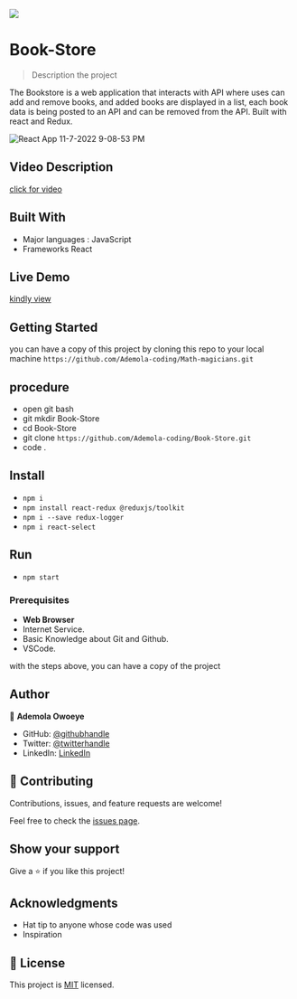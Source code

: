 ![](https://img.shields.io/badge/Microverse-blueviolet)

# Book-Store

> Description the project

The Bookstore is a web application that interacts with API where uses can add and remove books, and added books are displayed in a list, each book data is being posted to an API and can be removed from the API. Built with react and Redux.

![React App 11-7-2022 9-08-53 PM](https://user-images.githubusercontent.com/96092850/200431780-145d3b5d-30c0-426d-9bb2-a791a83e5613.png)

## Video Description

[click for video](https://magical-llama-8b7ace.netlify.app/)

## Built With

- Major languages : JavaScript
- Frameworks React

## Live Demo

[kindly view](https://magical-llama-8b7ace.netlify.app/)

## Getting Started

you can have a copy of this project by cloning this repo to your local machine
`https://github.com/Ademola-coding/Math-magicians.git`

## procedure
- open git bash
- git mkdir Book-Store
- cd Book-Store
- git clone ` https://github.com/Ademola-coding/Book-Store.git `
- code .

## Install
 
 - `npm i`
 - `npm install react-redux @reduxjs/toolkit`
 - `npm i --save redux-logger`
 - `npm i react-select`
 
 ## Run
 - `npm start`

### Prerequisites

- **Web Browser**
- Internet Service. 
- Basic Knowledge about Git and Github.
- VSCode.

with the steps above, you can have a copy of the project 

## Author

👤 **Ademola Owoeye**

- GitHub: [@githubhandle](https://github.com/Ademola-coding)
- Twitter: [@twitterhandle](https://twitter.com/steady1700)
- LinkedIn: [LinkedIn](https://www.linkedin.com/resume-builder/urn:li:fs_memberResume:27973521/)

## 🤝 Contributing

Contributions, issues, and feature requests are welcome!

Feel free to check the [issues page](../../issues/).

## Show your support

Give a ⭐️ if you like this project!

## Acknowledgments

- Hat tip to anyone whose code was used
- Inspiration

## 📝 License

This project is [MIT](./LICENSE) licensed.
